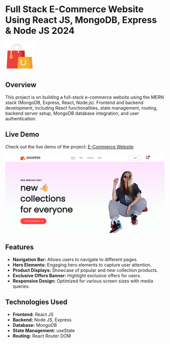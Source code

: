 # Full Stack E-Commerce Website Using React JS, MongoDB, Express & Node JS 2024

![Project Logo/Thumbnail](./logo.png)

## Overview

This project is on building a full-stack e-commerce website using the MERN stack (MongoDB, Express, React, Node.js). Frontend and backend development, including React functionalities, state management, routing, backend server setup, MongoDB database integration, and user authentication.

## Live Demo

Check out the live demo of the project: [E-Commerce Website](https://ecommerce-lu5n1fvp5-pratiktechies-projects.vercel.app/)

![Screenshot of E-Commerce Website](./screenshot.png)

## Features

- **Navigation Bar:** Allows users to navigate to different pages.
- **Hero Elements:** Engaging hero elements to capture user attention.
- **Product Displays:** Showcase of popular and new collection products.
- **Exclusive Offers Banner:** Highlight exclusive offers for users.
- **Responsive Design:** Optimized for various screen sizes with media queries.

## Technologies Used

- **Frontend:** React JS
- **Backend:** Node JS, Express
- **Database:** MongoDB
- **State Management:** useState
- **Routing:** React Router DOM
